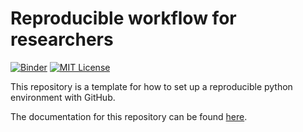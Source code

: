 # Reproducible workflow for researchers

[![Binder](https://mybinder.org/badge_logo.svg)](https://mybinder.org/v2/gh/ComputationalPhysiology/oasisx/main)
[![MIT License](https://img.shields.io/github/license/computationalphysiology/oasisx)](LICENSE)

This repository is a template for how to set up a reproducible python environment with GitHub.

The documentation for this repository can be found [here](https://computationalphysiology.github.io/oasisx).

